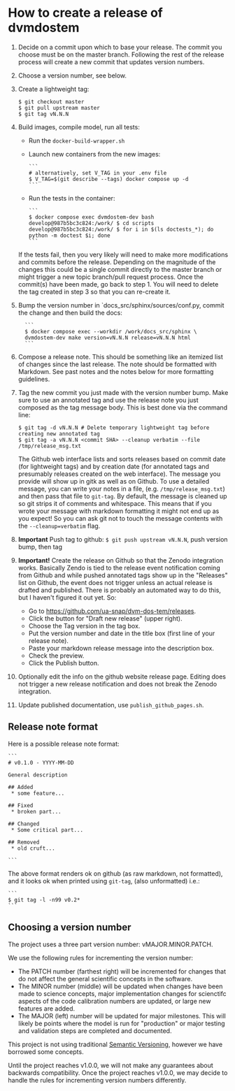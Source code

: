 # How to create a release of dvmdostem

1. Decide on a commit upon which to base your release. The commit you choose
   must be on the master branch. Following the rest of the release process will
   create a new commit that updates version numbers.

2. Choose a version number, see below.

3. Create a lightweight tag:

    ```
    $ git checkout master
    $ git pull upstream master
    $ git tag vN.N.N
    ```

4. Build images, compile model, run all tests:

   * Run the `docker-build-wrapper.sh`
   * Launch new containers from the new images:

         ```
         # alternatively, set V_TAG in your .env file
         $ V_TAG=$(git describe --tags) docker compose up -d
         ```

   * Run the tests in the container:

         ```
         $ docker compose exec dvmdostem-dev bash
         develop@987b5bc3c824:/work/ $ cd scripts
         develop@987b5bc3c824:/work/ $ for i in $(ls doctests_*); do python -m doctest $i; done
         ```

   If the tests fail, then you very likely will need to make more modifications
   and commits before the release. Depending on the magnitude of the changes
   this could be a single commit directly to the master branch or might trigger
   a new topic branch/pull request process. Once the commit(s) have been made,
   go back to step 1. You will need to delete the tag created in step 3 so that
   you can re-create it.

5. Bump the version number in `docs_src/sphinx/sources/conf.py, commit the
   change and then build the docs:

         ```
         $ docker compose exec --workdir /work/docs_src/sphinx \
         dvmdostem-dev make version=vN.N.N release=vN.N.N html
         ```

6. Compose a release note. This should be something like an itemized list of
   changes since the last release. The note should be formatted with Markdown.
   See past notes and the notes below for more formatting guidelines.

7. Tag the new commit you just made with the version number bump. Make sure to
   use an annotated tag and use the release note you just composed as the tag
   message body. This is best done via the command line: 

    ```
    $ git tag -d vN.N.N # Delete temporary lightweight tag before creating new annotated tag
    $ git tag -a vN.N.N <commit SHA> --cleanup verbatim --file /tmp/release_msg.txt
    ```

   The Github web interface lists and sorts releases based on commit date (for
   lightweight tags) and by creation date (for annotated tags and presumably
   releases created on the web interface). The message you provide will show up
   in gitk as well as on Github. To use a detailed message, you can write your
   notes in a file, (e.g. `/tmp/release_msg.txt`) and then pass that file to
   `git-tag`. By default, the message is cleaned up so git strips it of comments
   and whitespace. This means that if you wrote your message with markdown
   formatting it might not end up as you expect! So you can ask git not to touch
   the message contents with the `--cleanup=verbatim` flag.

8. **Important** Push tag to github: `$ git push upstream vN.N.N`, push version bump, then tag

9. **Important!** Create the release on Github so that the Zenodo integration
works. Basically Zendo is tied to the release event notification coming from
Github and while pushed annotated tags show up in the "Releases" list on Github,
the event does not trigger unless an actual release is drafted and published.
There is probably an automated way to do this, but I haven't figured it out yet.
So:
   * Go to https://github.com/ua-snap/dvm-dos-tem/releases.
   * Click the button for "Draft new release" (upper right).
   * Choose the Tag version in the tag box.
   * Put the version number and date in the title box (first line of your
     release note).
   * Paste your markdown release message into the description box.
   * Check the preview.
   * Click the Publish button.

10. Optionally edit the info on the github website release page. Editing 
does not trigger a new release notification and does not break the Zenodo
integration.

11. Update published documentation, use `publish_github_pages.sh`.

## Release note format

Here is a possible release note format:

    ```
    # v0.1.0 - YYYY-MM-DD
    
    General description

    ## Added
     * some feature...

    ## Fixed
     * broken part...

    ## Changed
     * Some critical part...

    ## Removed
     * old cruft...
    
    ```
The above format renders ok on github (as raw markdown, not formatted),
and it looks ok when printed using `git-tag`, (also unformatted) i.e.:

    ```
    $ git tag -l -n99 v0.2*
    ```


## Choosing a version number

The project uses a three part version number: vMAJOR.MINOR.PATCH.

We use the following rules for incrementing the version number:
 * The PATCH number (farthest right) will be incremented for changes 
   that do not affect the general scientific concepts in the 
   software.
 * The MINOR number (middle) will be updated when changes have been made 
   to science concepts, major implementation changes for scienctifc aspects 
   of the code calibration numbers are updated, or large new features are added.
 * The MAJOR (left) number will be updated for major milestones. This will likely 
   be points where the model is run for "production" or major testing and
   validation steps are completed and documented.

This project is not using traditional [Semantic Versioning](https://semver.org/spec/v2.0.0.html),
however we have borrowed some concepts.

Until the project reaches v1.0.0, we will not make any guarantees about backwards
compatibility. Once the project reaches v1.0.0, we may decide to handle the rules
for incrementing version numbers differently.


